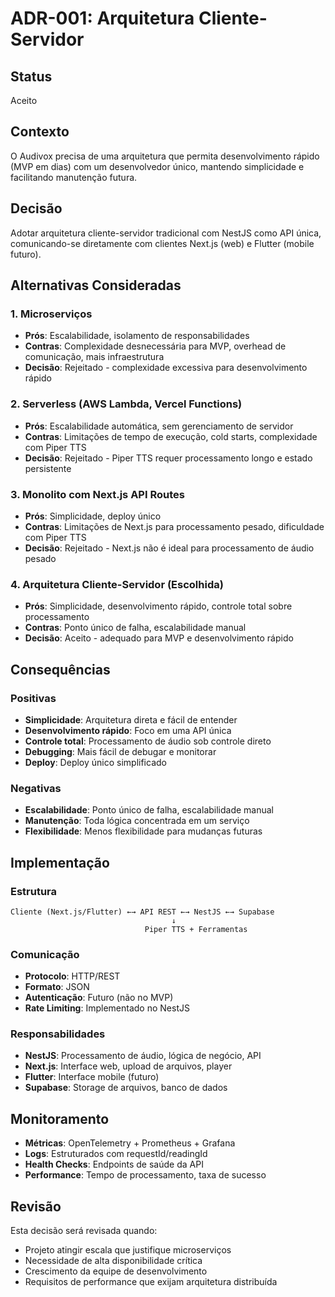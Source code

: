 # ADR-001: Arquitetura Cliente-Servidor

## Status
Aceito

## Contexto
O Audivox precisa de uma arquitetura que permita desenvolvimento rápido (MVP em dias) com um desenvolvedor único, mantendo simplicidade e facilitando manutenção futura.

## Decisão
Adotar arquitetura cliente-servidor tradicional com NestJS como API única, comunicando-se diretamente com clientes Next.js (web) e Flutter (mobile futuro).

## Alternativas Consideradas

### 1. Microserviços
- **Prós**: Escalabilidade, isolamento de responsabilidades
- **Contras**: Complexidade desnecessária para MVP, overhead de comunicação, mais infraestrutura
- **Decisão**: Rejeitado - complexidade excessiva para desenvolvimento rápido

### 2. Serverless (AWS Lambda, Vercel Functions)
- **Prós**: Escalabilidade automática, sem gerenciamento de servidor
- **Contras**: Limitações de tempo de execução, cold starts, complexidade com Piper TTS
- **Decisão**: Rejeitado - Piper TTS requer processamento longo e estado persistente

### 3. Monolito com Next.js API Routes
- **Prós**: Simplicidade, deploy único
- **Contras**: Limitações de Next.js para processamento pesado, dificuldade com Piper TTS
- **Decisão**: Rejeitado - Next.js não é ideal para processamento de áudio pesado

### 4. Arquitetura Cliente-Servidor (Escolhida)
- **Prós**: Simplicidade, desenvolvimento rápido, controle total sobre processamento
- **Contras**: Ponto único de falha, escalabilidade manual
- **Decisão**: Aceito - adequado para MVP e desenvolvimento rápido

## Consequências

### Positivas
- **Simplicidade**: Arquitetura direta e fácil de entender
- **Desenvolvimento rápido**: Foco em uma API única
- **Controle total**: Processamento de áudio sob controle direto
- **Debugging**: Mais fácil de debugar e monitorar
- **Deploy**: Deploy único simplificado

### Negativas
- **Escalabilidade**: Ponto único de falha, escalabilidade manual
- **Manutenção**: Toda lógica concentrada em um serviço
- **Flexibilidade**: Menos flexibilidade para mudanças futuras

## Implementação

### Estrutura
```
Cliente (Next.js/Flutter) ←→ API REST ←→ NestJS ←→ Supabase
                                    ↓
                              Piper TTS + Ferramentas
```

### Comunicação
- **Protocolo**: HTTP/REST
- **Formato**: JSON
- **Autenticação**: Futuro (não no MVP)
- **Rate Limiting**: Implementado no NestJS

### Responsabilidades
- **NestJS**: Processamento de áudio, lógica de negócio, API
- **Next.js**: Interface web, upload de arquivos, player
- **Flutter**: Interface mobile (futuro)
- **Supabase**: Storage de arquivos, banco de dados

## Monitoramento
- **Métricas**: OpenTelemetry + Prometheus + Grafana
- **Logs**: Estruturados com requestId/readingId
- **Health Checks**: Endpoints de saúde da API
- **Performance**: Tempo de processamento, taxa de sucesso

## Revisão
Esta decisão será revisada quando:
- Projeto atingir escala que justifique microserviços
- Necessidade de alta disponibilidade crítica
- Crescimento da equipe de desenvolvimento
- Requisitos de performance que exijam arquitetura distribuída

